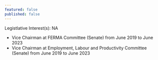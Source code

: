 ```yaml
---
featured: false
published: false
---
```

Legistlative Interest(s): NA

* Vice Chairman at FERMA Committee (Senate) from June 2019 to June 2023
* Vice Chairman at Employment, Labour and Productivity Committee (Senate) from June 2019 to June 2023
